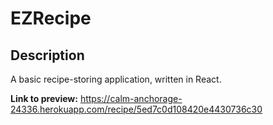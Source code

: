 # EZRecipe
## Description
A basic recipe-storing application, written in React.

**Link to preview:** https://calm-anchorage-24336.herokuapp.com/recipe/5ed7c0d108420e4430736c30
